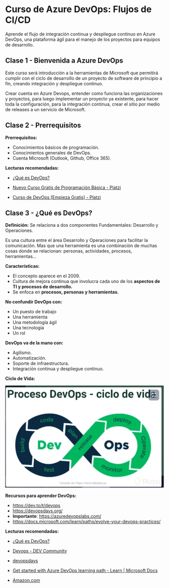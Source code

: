 # Curso de Azure DevOps: Flujos de CI/CD

Aprende el flujo de integración continua y despliegue continuo en Azure DevOps, una plataforma ágil para el manejo de los proyectos para equipos de desarrollo.

## Clase 1 - Bienvenida a Azure DevOps

Este curso será introducción a la herramientas de Microsoft que permitirá cumplir con el ciclo de desarrollo de un proyecto de software de principio a fin, creando integración y despliegue continuo.

Crear cuenta en Azure Devops, entender como funciona las organizaciones y proyectos, para luego implementar un proyecto ya existente, para hacer toda la configuración, para la integración continua, crear el sitio por medio de releases a un servicio de Microsoft.

## Clase 2 - Prerrequisitos

**Prerrequisitos:**

- Conocimientos básicos de programación.
- Conocimientos generales de DevOps.
- Cuenta Microsoft (Outlook, Github, Office 365).

**Lecturas recomendadas:**

- [¿Qué es DevOps?](https://platzi.com/blog/que-es-devops/)

- [Nuevo Curso Gratis de Programación Básica - Platzi](https://platzi.com/cursos/programacion-basica-nuevo/)

- [Curso de DevOps [Empieza Gratis] - Platzi](https://platzi.com/cursos/devops/)

## Clase 3 - ¿Qué es DevOps?

**Definición:**
Se relaciona a dos componentes Fundamentales: Desarrollo y Operaciones.  

Es una cultura entre el área Desarrollo y Operaciones para facilitar la comunicación. Mas que una herramienta es una combinación de muchas cosas donde se relacionan: personas, actividades, procesos, herramientas…

**Características:**

- El concepto aparece en el 2009.
- Cultura de mejora continua que involucra cada uno de los **aspectos de TI y procesos de desarrollo.**
- Se enfoca en **procesos, personas y herramientas.**

**No confundir DevOps con:**

- Un puesto de trabajo
- Una herramienta
- Una metodología ágil
- Una tecnología
- Un rol

**DevOps va de la mano con:**

- Agilismo.
- Automatización.
- Soporte de infraestructura.
- Integración continua y despliegue continuo.

**Ciclo de Vida:**

![Ciclo de vida Devops](/Images/Ciclo_vida_Devos.png)

**Recursos para aprender DevOps:**

- https://dev.to/t/devops
- https://devopsdays.org/
- **Importante**: https://azuredevopslabs.com/
- https://docs.microsoft.com/learn/paths/evolve-your-devops-practices/

**Lecturas recomendadas:**

- [¿Qué es DevOps?](https://platzi.com/blog/que-es-devops/)

- [Devops - DEV Community](https://dev.to/t/devops)

- [devopsdays](https://devopsdays.org/)

- [Get started with Azure DevOps learning path - Learn | Microsoft Docs](https://docs.microsoft.com/learn/paths/evolve-your-devops-practices/)

- [Amazon.com](https://www.amazon.com/DevOps-Modern-Enterprise-Practices-Organizations/dp/1942788193)

## 